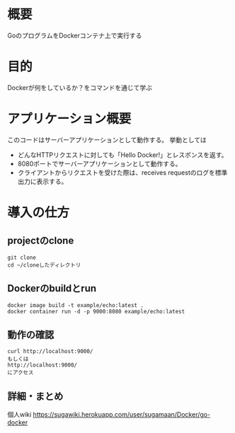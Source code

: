 # 概要
GoのプログラムをDockerコンテナ上で実行する

# 目的
Dockerが何をしているか？をコマンドを通じて学ぶ

# アプリケーション概要
このコードはサーバーアプリケーションとして動作する。
挙動としては
- どんなHTTPリクエストに対しても「Hello Docker!」とレスポンスを返す。
- 8080ポートでサーバーアプリケーションとして動作する。
- クライアントからリクエストを受けた際は、receives requestのログを標準出力に表示する。

# 導入の仕方
## projectのclone
```
git clone 
cd ~/cloneしたディレクトリ
```

## Dockerのbuildとrun
```
docker image build -t example/echo:latest .
docker container run -d -p 9000:8080 example/echo:latest
```

## 動作の確認
```
curl http://localhost:9000/
もしくは
http://localhost:9000/
にアクセス
```

## 詳細・まとめ
個人wiki
https://sugawiki.herokuapp.com/user/sugamaan/Docker/go-docker
